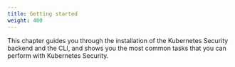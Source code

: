 ```yaml
---
title: Getting started
weight: 400
---
```


This chapter guides you through the installation of the Kubernetes Security backend and the CLI, and shows you the most common tasks that you can perform with Kubernetes Security.